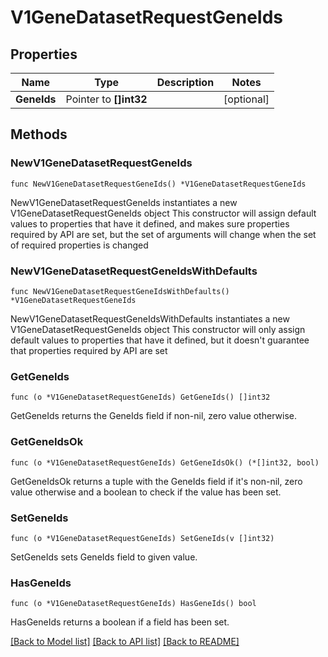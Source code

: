 # V1GeneDatasetRequestGeneIds

## Properties

Name | Type | Description | Notes
------------ | ------------- | ------------- | -------------
**GeneIds** | Pointer to **[]int32** |  | [optional] 

## Methods

### NewV1GeneDatasetRequestGeneIds

`func NewV1GeneDatasetRequestGeneIds() *V1GeneDatasetRequestGeneIds`

NewV1GeneDatasetRequestGeneIds instantiates a new V1GeneDatasetRequestGeneIds object
This constructor will assign default values to properties that have it defined,
and makes sure properties required by API are set, but the set of arguments
will change when the set of required properties is changed

### NewV1GeneDatasetRequestGeneIdsWithDefaults

`func NewV1GeneDatasetRequestGeneIdsWithDefaults() *V1GeneDatasetRequestGeneIds`

NewV1GeneDatasetRequestGeneIdsWithDefaults instantiates a new V1GeneDatasetRequestGeneIds object
This constructor will only assign default values to properties that have it defined,
but it doesn't guarantee that properties required by API are set

### GetGeneIds

`func (o *V1GeneDatasetRequestGeneIds) GetGeneIds() []int32`

GetGeneIds returns the GeneIds field if non-nil, zero value otherwise.

### GetGeneIdsOk

`func (o *V1GeneDatasetRequestGeneIds) GetGeneIdsOk() (*[]int32, bool)`

GetGeneIdsOk returns a tuple with the GeneIds field if it's non-nil, zero value otherwise
and a boolean to check if the value has been set.

### SetGeneIds

`func (o *V1GeneDatasetRequestGeneIds) SetGeneIds(v []int32)`

SetGeneIds sets GeneIds field to given value.

### HasGeneIds

`func (o *V1GeneDatasetRequestGeneIds) HasGeneIds() bool`

HasGeneIds returns a boolean if a field has been set.


[[Back to Model list]](../README.md#documentation-for-models) [[Back to API list]](../README.md#documentation-for-api-endpoints) [[Back to README]](../README.md)



